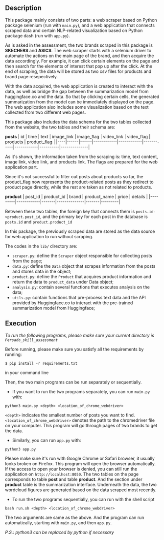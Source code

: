 Description
-------------
This package mainly consists of two parts: a web scraper based on Python package selenium (run with `main.py`), and a web application that connects scraped data and certain NLP-related visualization based on Python package dash (run with `app.py`). 

As is asked in the assessment, the two brands scraped in this package is **SKECHERS** and **ASICS**. The web scraper starts with a selenium driver to automate the actions on the main page of the brand, and then acquire the data accordingly. For example, it can click certain elements on the page and then search for the elements of interest that pop up after the click. At the end of scraping, the data will be stored as two csv files for products and brand page resepectively.

With the data acquired, the web application is created to interact with the data, as well as bridge the gap between the summarization model from huggingface.co and the data. So that by clicking certain cells, the generated summarization from the model can be immediately displayed on the page. The web application also includes some visualization based on the text collected from two different web pages.

This package also includes the data schema for the two tables collected from the website, the two tables and their schema are:

**posts**
| id | time | text | image_link | image_flag | video_link | video_flag | products | product_flag |
|----|------|------|------------|------------|------------|------------|----------|--------------|        

As it's shown, the information taken from the scraping is: time, text content, image link, video link, and products link. The flags are prepared for the web application part. 

Since it's not successful to filter out posts about products so far, the product_flag now represents the product-related posts as they redirect to product page directly, while the rest are taken as not related to products.

**product**
| post_id | product_id | brand | product_name | price | details |
|---------|------------|-------|--------------|-------|---------| 

Between these two tables, the foreign key that connects them is `posts.id->product.post_id`, and the primary key for each post in the database is `posts.id` and `product.product_id`

In this package, the previously scraped data are stored as the data source for web application to run without scraping.

The codes in the `lib/` directory are:
 - `scraper.py`: define the `Scraper` object responsible for collecting posts from the page;
 - `data.py`: define the `Data` object that scrapes information from the posts and stores data in the object;
 - `product.py`: define the `Product` that acquires product information and return the data to `product_data` under Data object;
 - `analysis.py`: contain several functions that executes analysis on the data;
 - `utils.py`: contain functions that pre-process text data and the API provided by Huggingface.co to interact with the pre-trained summarization model from Huggingface;

Execution
-------------
*To run the following programs, please make sure your current directory is `Persado_skill_assessment`*

Before running, please make sure you satisfy all the requirements by running:
```
$ pip install -r requirements.txt
```
in your command line

Then, the two main programs can be run separately or sequentially.

* If you want to run the two programs separately, you can run `main.py` with:
```
python3 main.py <depth> <location_of_chrome_webdriver>
```
`<depth>` indicates the smallest number of posts you want to find. `<location_of_chrome_webdriver>` denotes the path to the chromedriver file on your computer. This program will go through pages of two brands to get the data.

* Similarly, you can run `app.py` with:
```
python3 app.py
```
Please make sure it's run with Google Chrome or Safari browser, it usually looks broken on Firefox. This program will open the browser automatically. If the access to open your browser is denied, you can still run the application on `http://localhost:8050`. The two tables on the page corresponds to table **post** and table **product**. And the section under **product** table is the summarization interface. Underneath the data, the two wordcloud figures are generated based on the data scraped most recently.

* To run the two programs sequentially, you can run with the shell script
```
bash run.sh <depth> <location_of_chrome_webdriver>
```
The two arguments are same as the above. And the program can run automatically, starting with `main.py`, and then `app.py`.

*P.S.: python3 can be replaced by python if necessary*